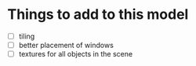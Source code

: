 # Things to add to this model
- [ ] tiling
- [ ] better placement of windows
- [ ] textures for all objects in the scene
